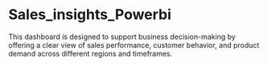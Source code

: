 # Sales_insights_Powerbi
This dashboard is designed to support business decision-making by offering a clear view of sales performance, customer behavior, and product demand across different regions and timeframes.
